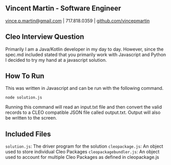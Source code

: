 Vincent Martin - Software Engineer 
---------------
vince.p.martin@gmail.com | 717.818.0359 | [github.com/vincepmartin](http://github.com/vincepmartin)

Cleo Interview Question
---------------
Primarily I am a Java/Kotlin developer in my day to day.  However, since the spec.md included stated that you primarily work with Javascript and Python I decided to try my hand at a javascript solution.

How To Run
---------------
This was written in Javascript and can be run with the following command.

`node solution.js`

Running this command will read an input.txt file and then convert the valid records to a CLEO compatible JSON file called output.txt.  Output will also be written to the screen.

Included Files
---------------
`solution.js`: The driver program for the solution
`cleopackage.js`: An object used to store individual Cleo Packages
`cleopackagebundler.js`: An object used to account for multiple Cleo Packages as defined in cleopackage.js